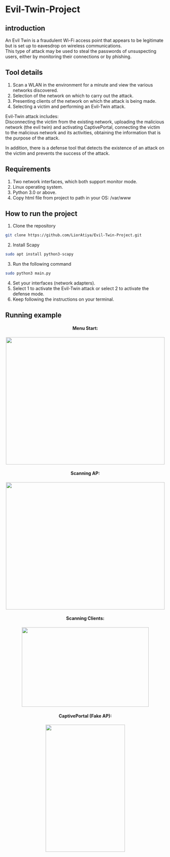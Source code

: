# Evil-Twin-Project

## introduction

An Evil Twin is a fraudulent Wi-Fi access point that appears to be legitimate but is set up to eavesdrop on wireless communications.               
This type of attack may be used to steal the passwords of unsuspecting users, either by monitoring their connections or by phishing.

## Tool details

1. Scan a WLAN in the environment for a minute and view the various networks discovered.
2. Selection of the network on which to carry out the attack.
3. Presenting clients of the network on which the attack is being made.
4. Selecting a victim and performing an Evil-Twin attack.

Evil-Twin attack includes:<br>
Disconnecting the victim from the existing network, uploading the malicious network (the evil twin) and activating CaptivePortal, connecting the victim to the malicious network and its activities, obtaining the information that is the purpose of the attack.

In addition, there is a defense tool that detects the existence of an attack on the victim and prevents the success of the attack.

## Requirements
1. Two network interfaces, which both support monitor mode.
2. Linux operating system.
3. Python 3.0 or above.
4. Copy html file from project to path in your OS: /var/www

## How to run the project
1. Clone the repository
  ```sh
  git clone https://github.com/LiorAtiya/Evil-Twin-Project.git
  ```
2. Install Scapy
  ```sh
  sudo apt install python3-scapy    
  ```
3. Run the following command
  ```sh
  sudo python3 main.py
  ```
4. Set your interfaces (network adapters).
5. Select 1 to activate the Evil-Twin attack or select 2 to activate the defense mode.
6. Keep following the instructions on your terminal.

## Running example

  <h4 align="center">Menu Start:<h4>
  <p align="center">
    <img width="500" height="400" src="https://i.postimg.cc/9FFCB8ND/menu.jpg" />
  </p>
  <h4 align="center">Scanning AP:<h4>
    <p align="center">
  <img width="500" height="400" src="https://i.postimg.cc/bw4ZWcKC/scanAP.jpg" />
  <h4 align="center">Scanning Clients:<h4>
    <p align="center">
  <img width="400" height="250" src="https://i.postimg.cc/Cxn1jrzj/scan-Client.jpg" />
  <h4 align="center">CaptivePortal (Fake AP):<h4>
    <p align="center">
  <img width="250" height="400" src="https://i.postimg.cc/SRP8D2qR/captive-Portal.jpg" />

